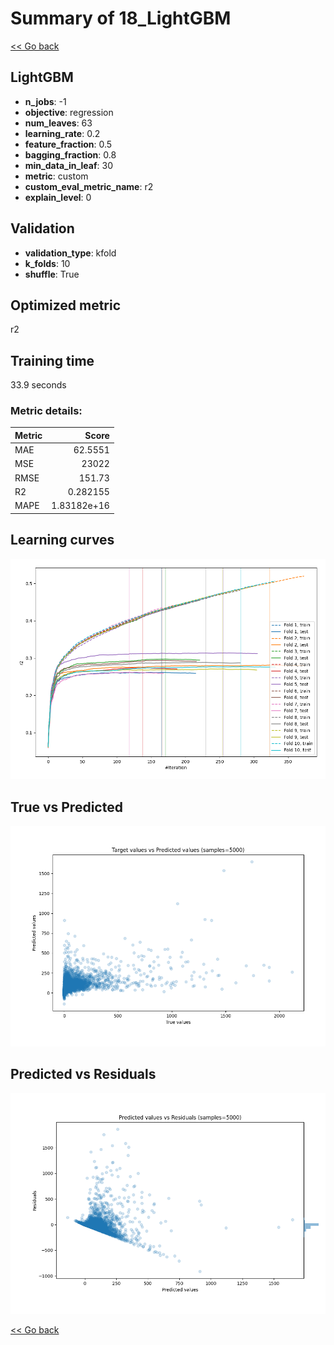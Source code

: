 # Summary of 18_LightGBM

[<< Go back](../README.md)


## LightGBM
- **n_jobs**: -1
- **objective**: regression
- **num_leaves**: 63
- **learning_rate**: 0.2
- **feature_fraction**: 0.5
- **bagging_fraction**: 0.8
- **min_data_in_leaf**: 30
- **metric**: custom
- **custom_eval_metric_name**: r2
- **explain_level**: 0

## Validation
 - **validation_type**: kfold
 - **k_folds**: 10
 - **shuffle**: True

## Optimized metric
r2

## Training time

33.9 seconds

### Metric details:
| Metric   |           Score |
|:---------|----------------:|
| MAE      |    62.5551      |
| MSE      | 23022           |
| RMSE     |   151.73        |
| R2       |     0.282155    |
| MAPE     |     1.83182e+16 |



## Learning curves
![Learning curves](learning_curves.png)
## True vs Predicted

![True vs Predicted](true_vs_predicted.png)


## Predicted vs Residuals

![Predicted vs Residuals](predicted_vs_residuals.png)



[<< Go back](../README.md)
